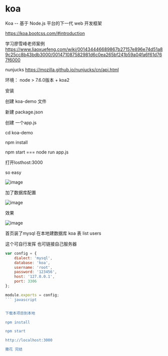 # koa

 Koa -- 基于 Node.js 平台的下一代 web 开发框架

https://koa.bootcss.com/#introduction

学习廖雪峰老师案例
https://www.liaoxuefeng.com/wiki/001434446689867b27157e896e74d51a89c25cc8b43bdb3000/001471087582981d6c0ea265bf241b59a04fa6f61d767f6000

nunjucks
https://mozilla.github.io/nunjucks/cn/api.html

环境： node > 7.6.0版本 + koa2

安装 

创建 koa-demo 文件

新建 package.json

创建 一个app.js

 cd koa-demo
 
   npm install

   npm start === node run app.js

打开losthost:3000

so easy

![image](https://www.hijs.cc/img/koa.png)

加了数据库配置

![image](https://www.hijs.cc/img/QQ%BD%D8%CD%BC20171214180031.png)

效果

![image](https://www.hijs.cc/img/QQ%CD%BC%C6%AC20171214182356.png)

首页装了mysql 在本地建数据库 koa 表 list users

这个可自行发挥 也可链接自己服务器

``` javascript
var config = {
    dialect: 'mysql',
    database: 'koa',
    username: 'root',
    password: '123456',
    host: '127.0.0.1',
    port: 3306
};

module.exports = config;
``` javascript


下载本项目到本地

npm install

npm start

http://localhost:3000

撒花 完结
